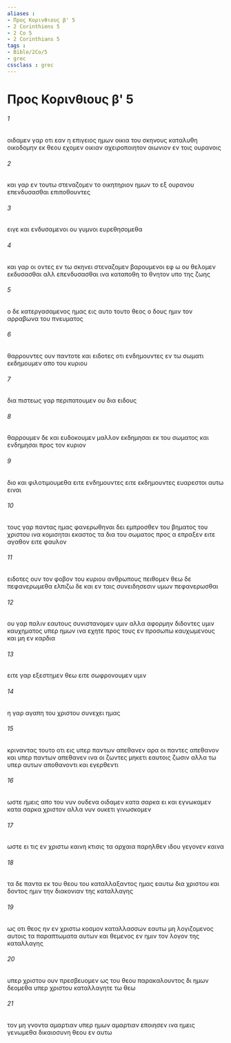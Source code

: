 ```yaml
---
aliases : 
- Προς Κορινθιους β' 5
- 2 Corinthiens 5
- 2 Co 5
- 2 Corinthians 5
tags : 
- Bible/2Co/5
- grec
cssclass : grec
---
```


# Προς Κορινθιους β' 5

###### 1
οιδαμεν γαρ οτι εαν η επιγειος ημων οικια του σκηνους καταλυθη οικοδομην εκ θεου εχομεν οικιαν αχειροποιητον αιωνιον εν τοις ουρανοις
###### 2
και γαρ εν τουτω στεναζομεν το οικητηριον ημων το εξ ουρανου επενδυσασθαι επιποθουντες
###### 3
ειγε και ενδυσαμενοι ου γυμνοι ευρεθησομεθα
###### 4
και γαρ οι οντες εν τω σκηνει στεναζομεν βαρουμενοι εφ ω ου θελομεν εκδυσασθαι αλλ επενδυσασθαι ινα καταποθη το θνητον υπο της ζωης
###### 5
ο δε κατεργασαμενος ημας εις αυτο τουτο θεος ο δους ημιν τον αρραβωνα του πνευματος
###### 6
θαρρουντες ουν παντοτε και ειδοτες οτι ενδημουντες εν τω σωματι εκδημουμεν απο του κυριου
###### 7
δια πιστεως γαρ περιπατουμεν ου δια ειδους
###### 8
θαρρουμεν δε και ευδοκουμεν μαλλον εκδημησαι εκ του σωματος και ενδημησαι προς τον κυριον
###### 9
διο και φιλοτιμουμεθα ειτε ενδημουντες ειτε εκδημουντες ευαρεστοι αυτω ειναι
###### 10
τους γαρ παντας ημας φανερωθηναι δει εμπροσθεν του βηματος του χριστου ινα κομισηται εκαστος τα δια του σωματος προς α επραξεν ειτε αγαθον ειτε φαυλον
###### 11
ειδοτες ουν τον φοβον του κυριου ανθρωπους πειθομεν θεω δε πεφανερωμεθα ελπιζω δε και εν ταις συνειδησεσιν υμων πεφανερωσθαι
###### 12
ου γαρ παλιν εαυτους συνιστανομεν υμιν αλλα αφορμην διδοντες υμιν καυχηματος υπερ ημων ινα εχητε προς τους εν προσωπω καυχωμενους και μη εν καρδια
###### 13
ειτε γαρ εξεστημεν θεω ειτε σωφρονουμεν υμιν
###### 14
η γαρ αγαπη του χριστου συνεχει ημας
###### 15
κριναντας τουτο οτι εις υπερ παντων απεθανεν αρα οι παντες απεθανον και υπερ παντων απεθανεν ινα οι ζωντες μηκετι εαυτοις ζωσιν αλλα τω υπερ αυτων αποθανοντι και εγερθεντι
###### 16
ωστε ημεις απο του νυν ουδενα οιδαμεν κατα σαρκα ει και εγνωκαμεν κατα σαρκα χριστον αλλα νυν ουκετι γινωσκομεν
###### 17
ωστε ει τις εν χριστω καινη κτισις τα αρχαια παρηλθεν ιδου γεγονεν καινα
###### 18
τα δε παντα εκ του θεου του καταλλαξαντος ημας εαυτω δια χριστου και δοντος ημιν την διακονιαν της καταλλαγης
###### 19
ως οτι θεος ην εν χριστω κοσμον καταλλασσων εαυτω μη λογιζομενος αυτοις τα παραπτωματα αυτων και θεμενος εν ημιν τον λογον της καταλλαγης
###### 20
υπερ χριστου ουν πρεσβευομεν ως του θεου παρακαλουντος δι ημων δεομεθα υπερ χριστου καταλλαγητε τω θεω
###### 21
τον μη γνοντα αμαρτιαν υπερ ημων αμαρτιαν εποιησεν ινα ημεις γενωμεθα δικαιοσυνη θεου εν αυτω

